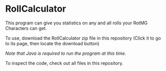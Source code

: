 # RollCalculator

This program can give you statistics on any and all rolls your RotMG Characters can get.

To use, download the RollCalculator zip file in this repository (Click it to go to its page, then locate the download button)

<i>Note that Java is required to run the program at this time.</i>

To inspect the code, check out all files in this repository.
